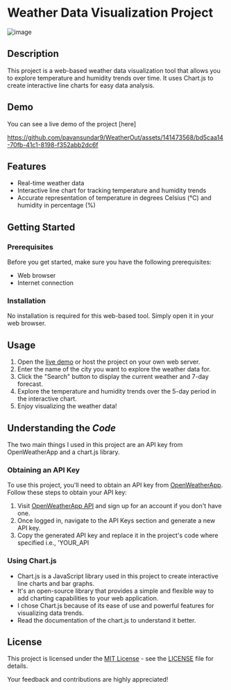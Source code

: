 # Weather Data Visualization Project

![image](https://github.com/pavansundar9/WeatherOut/assets/141473568/e21ac02a-b360-41fe-b498-55d12f65d810)

## Description

This project is a web-based weather data visualization tool that allows you to explore temperature and humidity trends over time. It uses Chart.js to create interactive line charts for easy data analysis.

## Demo

You can see a live demo of the project [here]


https://github.com/pavansundar9/WeatherOut/assets/141473568/bd5caa14-70fb-41c1-8198-f352abb2dc6f


## Features

- Real-time weather data
- Interactive line chart for tracking temperature and humidity trends
- Accurate representation of temperature in degrees Celsius (°C) and humidity in percentage (%)

## Getting Started

### Prerequisites

Before you get started, make sure you have the following prerequisites:

- Web browser
- Internet connection

### Installation

No installation is required for this web-based tool. Simply open it in your web browser.

## Usage

1. Open the [live demo](link_to_demo_if_available) or host the project on your own web server.
2. Enter the name of the city you want to explore the weather data for.
3. Click the "Search" button to display the current weather and 7-day forecast.
4. Explore the temperature and humidity trends over the 5-day period in the interactive chart.
5. Enjoy visualizing the weather data!

## Understanding the <i>Code</i>

The two main things I used in this project are an API key from OpenWeatherApp and a chart.js library. 

### Obtaining an API Key

To use this project, you'll need to obtain an API key from [OpenWeatherApp](https://openweathermap.org/api). Follow these steps to obtain your API key:

1. Visit [OpenWeatherApp API](https://openweathermap.org/api) and sign up for an account if you don't have one.
2. Once logged in, navigate to the API Keys section and generate a new API key.
3. Copy the generated API key and replace it in the project's code where specified i.e., 'YOUR_API

### Using Chart.js

- Chart.js is a JavaScript library used in this project to create interactive line charts and bar graphs. 
- It's an open-source library that provides a simple and flexible way to add charting capabilities to your web application. 
- I chose Chart.js because of its ease of use and powerful features for visualizing data trends.
- Read the documentation of the chart.js to understand it better. 


## License

This project is licensed under the [MIT License](LICENSE) - see the [LICENSE](LICENSE) file for details.



Your feedback and contributions are highly appreciated!

